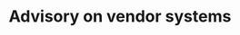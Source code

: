 ---
layout: default
title: Advisory on vendor systems
type: service
modal-id: 3
icon: handshake
alt: 
description:
  - 
    title: "Vendor system selection:"
    subitems:
    - title: Requirements definition.
    - title: Proof of concept projects for system capability assessment and gap analysis.
    - title: Assistance during requests for proposal processes.
  - 
    title: "Implementation support:"
    subitems:
    - title: Validation that requirements are met.
    - title: Technical and functional expertise on Murex MX.3 software.
    - title: Subject matter expertise on pricing and risk models, during design, build, and UAT phases.
    - title: Standard operating procedures (SOP) definition.
---